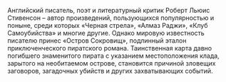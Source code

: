 <!--2025-08-10 22:42:45--><!--pdate:1881-->
Английский писатель, поэт и литературный критик Роберт Льюис Стивенсон – автор произведений, пользующихся популярностью и поныне, среди которых «Черная стрела», «Алмаз Раджи», «Клуб Самоубийства» и многие другие. Однако мировую известность писателю принес «Остров Сокровищ», подлинный эталон приключенческого пиратского романа. Таинственная карта давно погибшего знаменитого пирата с указанием местоположения клада, зарытого на необитаемом острове, становится причиной зловещих заговоров, загадочных убийств и других захватывающих событий.